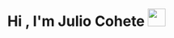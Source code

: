 
<h1 align="center">Hi , I'm Julio Cohete <img src="https://media.giphy.com/media/hvRJCLFzcasrR4ia7z/giphy.gif" width="35"></h1>


<!--
**FrontCohete/FrontCohete** is a ✨ _special_ ✨ repository because its `README.md` (this file) appears on your GitHub profile.

Here are some ideas to get you started:

- 🔭 I’m currently working on ...
- 🌱 I’m currently learning ...
- 👯 I’m looking to collaborate on ...
- 🤔 I’m looking for help with ...
- 💬 Ask me about ...
- 📫 How to reach me: ...
- 😄 Pronouns: ...
- ⚡ Fun fact: ...
-->

